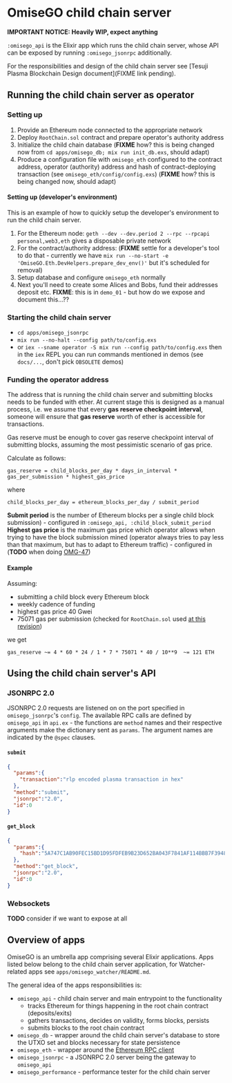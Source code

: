 # OmiseGO child chain server

**IMPORTANT NOTICE: Heavily WIP, expect anything**

`:omisego_api` is the Elixir app which runs the child chain server, whose API can be exposed by running `:omisego_jsonrpc` additionally.

For the responsibilities and design of the child chain server see [Tesuji Plasma Blockchain Design document](FIXME link pending).

## Running the child chain server as operator

### Setting up

1. Provide an Ethereum node connected to the appropriate network
2. Deploy `RootChain.sol` contract and prepare operator's authority address
3. Initialize the child chain database (**FIXME** how? this is being changed now from `cd apps/omisego_db; mix run init_db.exs`, should adapt)
4. Produce a configuration file with `omisego_eth` configured to the contract address, operator (authority) address and hash of contract-deploying transaction (see `omisego_eth/config/config.exs`) (**FIXME** how? this is being changed now, should adapt)

#### Setting up (developer's environment)

This is an example of how to quickly setup the developer's environment to run the child chain server.

1. For the Ethereum node: `geth --dev --dev.period 2 --rpc --rpcapi personal,web3,eth` gives a disposable private network
2. For the contract/authority address: (**FIXME** settle for a developer's tool to do that - currently we have `mix run --no-start -e 'OmiseGO.Eth.DevHelpers.prepare_dev_env()'` but it's scheduled for removal)
3. Setup database and configure `omisego_eth` normally
4. Next you'll need to create some Alices and Bobs, fund their addresses deposit etc. **FIXME**: this is in `demo_01` - but how do we expose and document this...??

### Starting the child chain server

  - `cd apps/omisego_jsonrpc`
  - `mix run --no-halt --config path/to/config.exs`
  - or `iex --sname operator -S mix run --config path/to/config.exs` then in the `iex` REPL you can run commands mentioned in demos (see `docs/...`, don't pick `OBSOLETE` demos)

### Funding the operator address

The address that is running the child chain server and submitting blocks needs to be funded with ether.
At current stage this is designed as a manual process, i.e. we assume that every **gas reserve checkpoint interval**, someone will ensure that **gas reserve** worth of ether is accessible for transactions.

Gas reserve must be enough to cover gas reserve checkpoint interval of submitting blocks, assuming the most pessimistic scenario of gas price.

Calculate as follows:

```
gas_reserve = child_blocks_per_day * days_in_interval * gas_per_submission * highest_gas_price
```
where
```
child_blocks_per_day = ethereum_blocks_per_day / submit_period
```
**Submit period** is the number of Ethereum blocks per a single child block submission) - configured in `:omisego_api, :child_block_submit_period`
**Highest gas price** is the maximum gas price which operator allows when trying to have the block submission mined (operator always tries to pay less than that maximum, but has to adapt to Ethereum traffic) - configured in (**TODO** when doing [OMG-47](https://www.pivotaltracker.com/story/show/156037267))

#### Example

Assuming:
- submitting a child block every Ethereum block
- weekly cadence of funding
- highest gas price 40 Gwei
- 75071 gas per submission (checked for `RootChain.sol` used  [at this revision](https://github.com/omisego/omisego/commit/21dfb32fae82a59824aa19bbe7db87ecf33ecd04))

we get
```
gas_reserve ~= 4 * 60 * 24 / 1 * 7 * 75071 * 40 / 10**9  ~= 121 ETH
```

## Using the child chain server's API

### JSONRPC 2.0

JSONRPC 2.0 requests are listened on on the port specified in `omisego_jsonrpc`'s `config`.
The available RPC calls are defined by `omisego_api` in `api.ex` - the functions are `method` names and their respective arguments make the dictionary sent as `params`.
The argument names are indicated by the `@spec` clauses.

#### `submit`

```json
{
  "params":{
    "transaction":"rlp encoded plasma transaction in hex"
  },
  "method":"submit",
  "jsonrpc":"2.0",
  "id":0
}
```

#### `get_block`

```json
{
  "params":{
    "hash":"5A747C1AB90FEC15BD1D95FDFEB9B23D652BA043F7841AF114BBB7F39488B510"
  },
  "method":"get_block",
  "jsonrpc":"2.0",
  "id":0
}
```

### Websockets

**TODO** consider if we want to expose at all

## Overview of apps

OmiseGO is an umbrella app comprising several Elixir applications.
Apps listed below belong to the child chain server application, for Watcher-related apps see `apps/omisego_watcher/README.md`.

The general idea of the apps responsibilities is:
  - `omisego_api` - child chain server and main entrypoint to the functionality
    - tracks Ethereum for things happening in the root chain contract (deposits/exits)
    - gathers transactions, decides on validity, forms blocks, persists
    - submits blocks to the root chain contract
  - `omisego_db` - wrapper around the child chain server's database to store the UTXO set and blocks necessary for state persistence
  - `omisego_eth` - wrapper around the [Ethereum RPC client](https://github.com/exthereum/ethereumex)
  - `omisego_jsonrpc` - a JSONRPC 2.0 server being the gateway to `omisego_api`
  - `omisego_performance` - performance tester for the child chain server
